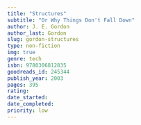 ```yaml
---
title: "Structures"
subtitle: "Or Why Things Don't Fall Down"
author: J. E. Gordon
author_last: Gordon
slug: gordon-structures
type: non-fiction
img: true
genre: tech
isbn: 9780306812835
goodreads_id: 245344
publish_year: 2003
pages: 395
rating: 
date_started:
date_completed:
priority: low
---
```

